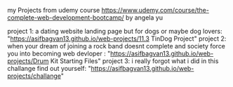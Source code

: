 my Projects from udemy course https://www.udemy.com/course/the-complete-web-development-bootcamp/ by angela yu 

project 1: a dating website landing page but for dogs or maybe dog lovers:  "https://asifbagvan13.github.io/web-projects/11.3 TinDog Project" 
project 2: when your dream of joining a rock band doesnt complete and society force you into becoming web devloper : "https://asifbagvan13.github.io/web-projects/Drum Kit Starting Files"
project 3: i really forgot what i did in this challange find out yourself:  "https://asifbagvan13.github.io/web-projects/challange"
